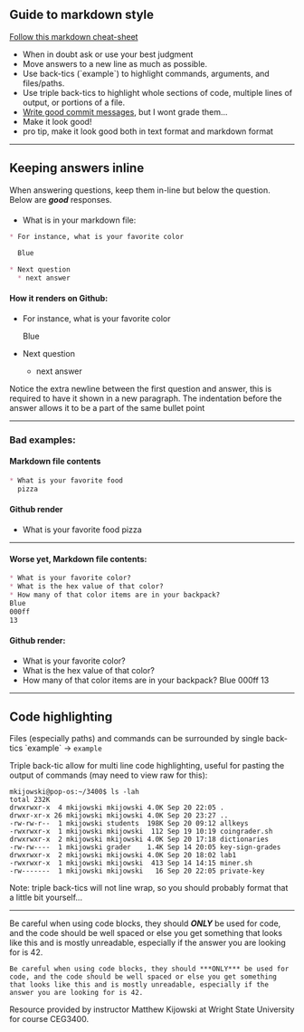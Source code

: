 ## Guide to markdown style

[Follow this markdown cheat-sheet](https://github.com/adam-p/markdown-here/wiki/Markdown-Cheatsheet)

* When in doubt ask or use your best judgment
* Move answers to a new line as much as possible.
* Use back-tics (\`example\`) to highlight commands, arguments, and files/paths.
* Use triple back-tics to highlight whole sections of code, multiple lines of output, or portions of a file.
* [Write good commit messages](https://chris.beams.io/posts/git-commit/), but I wont grade them...
* Make it look good!
* pro tip, make it look good both in text format and markdown format

---

## Keeping answers inline

When answering questions, keep them in-line but below the question.  Below are ***good*** responses.

####

* What is in your markdown file:
  
```markdown
* For instance, what is your favorite color

  Blue

* Next question
  * next answer
```


#### How it renders on Github:
  
* For instance, what is your favorite color

  Blue

* Next question
  * next answer


Notice the extra newline between the first question and answer, this is required to have it shown in a new paragraph. 
The indentation before the answer allows it to be a part of the same bullet point 

---

### Bad examples:

#### Markdown file contents

```markdown
* What is your favorite food
  pizza
```

#### Github render

* What is your favorite food
  pizza

---

#### Worse yet, Markdown file contents:

```markdown
* What is your favorite color?
* What is the hex value of that color?
* How many of that color items are in your backpack?
Blue
000ff
13
```

#### Github render:

* What is your favorite color?
* What is the hex value of that color?
* How many of that color items are in your backpack?
Blue
000ff
13

---

## Code highlighting

Files (especially paths) and commands can be surrounded by single back-tics  \`example\` -> `example`

Triple back-tic allow for multi line code highlighting, useful for pasting the output of commands (may need to view raw for this):
```
mkijowski@pop-os:~/3400$ ls -lah
total 232K
drwxrwxr-x  4 mkijowski mkijowski 4.0K Sep 20 22:05 .
drwxr-xr-x 26 mkijowski mkijowski 4.0K Sep 20 23:27 ..
-rw-rw-r--  1 mkijowski students  198K Sep 20 09:12 allkeys
-rwxrwxr-x  1 mkijowski mkijowski  112 Sep 19 10:19 coingrader.sh
drwxrwxr-x  2 mkijowski mkijowski 4.0K Sep 20 17:18 dictionaries
-rw-rw----  1 mkijowski grader    1.4K Sep 14 20:05 key-sign-grades
drwxrwxr-x  2 mkijowski mkijowski 4.0K Sep 20 18:02 lab1
-rwxrwxr-x  1 mkijowski mkijowski  413 Sep 14 14:15 miner.sh
-rw-------  1 mkijowski mkijowski   16 Sep 20 22:05 private-key
```

Note: triple back-tics will not line wrap, so you should probably format that a little bit yourself...

---

Be careful when using code blocks, they should ***ONLY*** be used for code, and the code should be well spaced or else you get something that looks like this and is mostly unreadable, especially if the answer you are looking for is 42.

```
Be careful when using code blocks, they should ***ONLY*** be used for code, and the code should be well spaced or else you get something that looks like this and is mostly unreadable, especially if the answer you are looking for is 42.
```

Resource provided by instructor Matthew Kijowski at Wright State University for course CEG3400.
